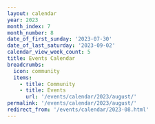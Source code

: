 ```yaml
---
layout: calendar
year: 2023
month_index: 7
month_number: 8
date_of_first_sunday: '2023-07-30'
date_of_last_saturday: '2023-09-02'
calendar_view_week_count: 5
title: Events Calendar
breadcrumbs:
  icon: community
  items:
    - title: Community
    - title: Events
      url: '/events/calendar/2023/august/'
permalink: '/events/calendar/2023/august/'
redirect_from: '/events/calendar/2023-08.html'
---
```

